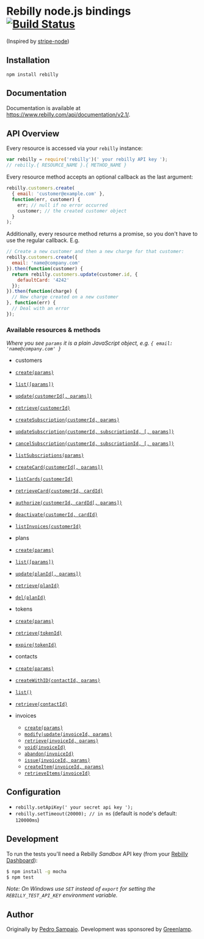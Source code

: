 # Rebilly node.js bindings [![Build Status](https://travis-ci.org/greenlamp-social/rebilly-node.png?branch=master)](https://travis-ci.org/greenlamp-social/rebilly-node)

(Inspired by [stripe-node](https://github.com/stripe/stripe-node))

## Installation

`npm install rebilly`

## Documentation

Documentation is available at https://www.rebilly.com/api/documentation/v2.1/.

## API Overview

Every resource is accessed via your `rebilly` instance:

```js
var rebilly = require('rebilly')(' your rebilly API key ');
// rebilly.{ RESOURCE_NAME }.{ METHOD_NAME }
```

Every resource method accepts an optional callback as the last argument:

```js
rebilly.customers.create(
  { email: 'customer@example.com' },
  function(err, customer) {
    err; // null if no error occurred
    customer; // the created customer object
  }
);
```

Additionally, every resource method returns a promise, so you don't have to use the regular callback. E.g.

```js
// Create a new customer and then a new charge for that customer:
rebilly.customers.create({
  email: 'name@company.com'
}).then(function(customer) {
  return rebilly.customers.update(customer.id, {
    defaultCard: '4242'
  });
}).then(function(charge) {
  // New charge created on a new customer
}, function(err) {
  // Deal with an error
});
```

### Available resources & methods

*Where you see `params` it is a plain JavaScript object, e.g. `{ email: 'name@company.com' }`*

 * customers
  * [`create(params)`](https://www.rebilly.com/api/documentation/v2.1/#customer-Create)
  * [`list([params])`](https://www.rebilly.com/api/documentation/v2.1/#customer-List)
  * [`update(customerId[, params])`](https://www.rebilly.com/api/documentation/v2.1/#customer-Update)
  * [`retrieve(customerId)`](https://www.rebilly.com/api/documentation/v2.1/#customer-Retrieve)
  * [`createSubscription(customerId, params)`](https://www.rebilly.com/api/documentation/v2.1/#subscriptions-v2_1-Create)
  * [`updateSubscription(customerId, subscriptionId, [, params])`](https://www.rebilly.com/api/documentation/v2.1/#subscriptions-v2_1-Modify)
  * [`cancelSubscription(customerId, subscriptionId, [, params])`](https://www.rebilly.com/api/documentation/v2.1/#subscriptions-v2_1-Cancel)
  * [`listSubscriptions(params)`](https://www.rebilly.com/api/documentation/v2.1/#subscriptions-v2_1-List)
  * [`createCard(customerId[, params])`](https://www.rebilly.com/api/documentation/v2.1/#paymentCard-Create)
  * [`listCards(customerId)`](https://www.rebilly.com/api/documentation/v2.1/#paymentCard-List)
  * [`retrieveCard(customerId, cardId)`](https://www.rebilly.com/api/documentation/v2.1/#paymentCard-Retrieve)
  * [`authorize(customerId, cardId[, params])`](https://www.rebilly.com/api/documentation/v2.1/#paymentCard-Authorization)
  * [`deactivate(customerId, cardId)`](https://www.rebilly.com/api/documentation/v2.1/#paymentCard-Deactivate)
  * [`listInvoices(customerId)`](https://www.rebilly.com/sandbox/api/documentation/v2.1/#customer-invoice-Get)
 * plans
  * [`create(params)`](https://www.rebilly.com/api/documentation/v2.1/#plans-Create)
  * [`list([params])`](https://www.rebilly.com/api/documentation/v2.1/#plans-List)
  * [`update(planId[, params])`](https://www.rebilly.com/api/documentation/v2.1/#plans-Update)
  * [`retrieve(planId)`](https://www.rebilly.com/api/documentation/v2.1/#plans-Retrieve)
  * [`del(planId)`](https://www.rebilly.com/api/documentation/v2.1/#plans-Delete)
 * tokens
  * [`create(params)`](https://www.rebilly.com/api/documentation/v2.1/#paymentToken-Create)
  * [`retrieve(tokenId)`](https://www.rebilly.com/api/documentation/v2.1/#paymentToken-Retrieve)
  * [`expire(tokenId)`](https://www.rebilly.com/api/documentation/v2.1/#paymentToken-Expire)
 * contacts
  * [`create(params)`](https://www.rebilly.com/api/documentation/v2.1/#contact-Create)
  * [`createWithID(contactId, params)`](https://www.rebilly.com/api/documentation/v2.1/#contact-Create with specified ID)
  * [`list()`](https://www.rebilly.com/api/documentation/v2.1/#contact-List)  
  * [`retrieve(contactId)`](https://www.rebilly.com/api/documentation/v2.1/#contact-Retrieve)  
  
* invoices
    * [`create(params)`](https://www.rebilly.com/sandbox/api/documentation/v2.1/#invoice-Create)
    * [`modify|update(invoiceId, params)`](https://www.rebilly.com/sandbox/api/documentation/v2.1/#invoice-Modify)
    * [`retrieve(invoiceId, params)`](https://www.rebilly.com/sandbox/api/documentation/v2.1/#invoice-Retrieve)
    * [`void(invoiceId)`](https://www.rebilly.com/sandbox/api/documentation/v2.1/#invoice-Void)
    * [`abandon(invoiceId)`](https://www.rebilly.com/sandbox/api/documentation/v2.1/#invoice-Abandon)
    * [`issue(invoiceId, params)`](https://www.rebilly.com/sandbox/api/documentation/v2.1/#invoice-Issue)
    * [`createItem(invoiceId, params)`](https://www.rebilly.com/sandbox/api/documentation/v2.1/#invoice-item-Create)
    * [`retrieveItems(invoiceId)`](https://www.rebilly.com/sandbox/api/documentation/v2.1/#invoice-item-Retrieve)
  
  
## Configuration

 * `rebilly.setApiKey(' your secret api key ');`
 * `rebilly.setTimeout(20000); // in ms` (default is node's default: `120000ms`)

## Development

To run the tests you'll need a Rebilly *Sandbox* API key (from your [Rebilly Dashboard](https://www.rebilly.com/sandbox/site/overview/)):

```bash
$ npm install -g mocha
$ npm test
```

*Note: On Windows use `SET` instead of `export` for setting the `REBILLY_TEST_API_KEY` environment variable.*

## Author

Originally by [Pedro Sampaio](http://oitozero.com). Development was sponsored by [Greenlamp](http://greenlamp.com).